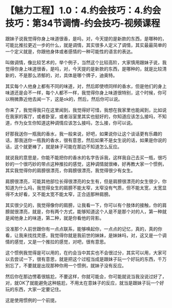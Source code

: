 # 【魅力工程】1.0：4.约会技巧：4.约会技巧：第34节调情-约会技巧-视频课程

跟妹子说我觉得你身上味道很香，是吗，对，今天提的是新款的东西，是哪种的，可能比推拉更近一步的什么，就是调情，其实很多人定义了调情，其实最最简单的一个定义就是，你跟他身体或者感情的一种可能性的语言的表达。

叫做调情，像比较艺术的，举个例子，当然这个比较高阶，大家慎用跟妹子说，我觉得你身上味道很香，是吗，对，今天提的是新款的东西，是哪种的，就是比较清新的，不是那么浓郁的，对，具体是哪个牌子，迪奥特。

其实每个人他身上都有不同的味道，对，然后即使喷同样的香水，但是他们的身上味道还是会不一样，每个人都不一样，我觉得你身上味道很特别，这个时候，你可以稍微靠近他去闻一下，这是ok的，然后，然后你可以说。

你来了，我觉得我只在这里闻到，我觉得好可惜，我想在我家里也能闻到，比如说在我家的客厅，或者卧室，或者浴室里其实也挺好的，你知道应该怎么接吗，不知道，作为女生你知道这种调情应该怎么接吗，怎么接，你可以说。

好那我送你一瓶我的香水，我一般来说，好吧，如果说你让这个谈话更有乐趣的话，那我送你一瓶我的香水，很有意思，然后如果不是女生说的话，如果是你说的话，这个就更棒了，就是妹子可能在那边不知道怎么反应。

就说我的意思是，你能不能把你的香水的名字告诉我，这样我自己去买一瓶，很巧妙的一个很巧妙的带点这种推拉的感觉，这种调情就很棒，好再教大家一个惯例，其实我觉得你的肩膀很漂亮，你肩膀很漂亮，我觉得很少有女生。

肩膀很漂亮，可能其他部位长得很漂亮的女生有，但是肩膀很漂亮的女生很少，你知道为什么吗，我觉得女生的肩膀不能太窄，太窄没有气质，但不能太宽，太宽显得不太好看，又不能太宽不能太窄，正合适那种肩膀。

其实很少见的，我觉得像你的肩膀，让我看一下，你可以有个肢体的接触，你的肩膀就很漂亮，就是，你有两个方式，能够知道这个人是不是那个对的人，第一种就是闻他身上的味道，第二种，就是你看他的背影。

没准那个人前世跟你有一点点联系，能够唤起你，一点点的记忆，真的，真的你看，让我来找找灵感，我觉得你就是我前世的妹妹，是妹妹吗，对，这又是一个调情的感觉，又是一个推拉的感觉，对吧，很有意思。

这个惯例我觉得是可以用的，在约会当中其实也不会很过分，其实可以用，大家可以去尝试一下，很有意思，就是把这个过程当成是跟妹子玩一个好玩的东西，千万别忘了，不要就是出现那种你用一个惯例，就妹子没有反应。

然后你在那边愣着很尴尬，不要这样，你就可能会，你可能就说当我没说过好了，对，就OK了就能避免这种尴尬，不用太在意妹子的反应，就当是跟妹子玩一个好玩的东西，大家一定要记住。

这是使用惯例的一个前提。